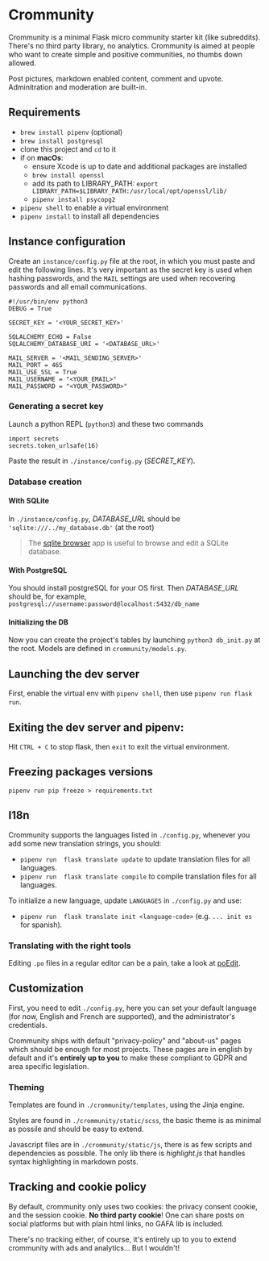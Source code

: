 # Crommunity

Crommunity is a minimal Flask micro community starter kit (like subreddits). There's no third party library, no analytics. Crommunity is aimed at people who want to create simple and positive communities, no thumbs down allowed.

Post pictures, markdown enabled content, comment and upvote. Adminitration and moderation are built-in.

## Requirements

- `brew install pipenv` (optional)
- `brew install postgresql`
- clone this project and `cd` to it
- if on **macOs**:
  - ensure Xcode is up to date and additional packages are installed 
  - `brew install openssl`
  - add its path to LIBRARY_PATH: `export LIBRARY_PATH=$LIBRARY_PATH:/usr/local/opt/openssl/lib/`
  - `pipenv install psycopg2`
- `pipenv shell` to enable a virtual environment
- `pipenv install` to install all dependencies

## Instance configuration

Create an `instance/config.py` file at the root, in which you must paste and edit the following lines. It's very important as the secret key is used when hashing passwords, and the `MAIL` settings are used when recovering passwords and all email communications.

```
#!/usr/bin/env python3
DEBUG = True

SECRET_KEY = '<YOUR_SECRET_KEY>'

SQLALCHEMY_ECHO = False
SQLALCHEMY_DATABASE_URI = '<DATABASE_URL>'

MAIL_SERVER = '<MAIL_SENDING_SERVER>'
MAIL_PORT = 465
MAIL_USE_SSL = True
MAIL_USERNAME = "<YOUR_EMAIL>"
MAIL_PASSWORD = "<YOUR_PASSWORD>"
```

### Generating a secret key

Launch a python REPL (`python3`) and these two commands

```
import secrets
secrets.token_urlsafe(16)
```

Paste the result in `./instance/config.py` (*SECRET_KEY*).

### Database creation

#### With SQLite

In `./instance/config.py`, *DATABASE_URL* should be `'sqlite:///../my_database.db'` (at the root)

> The [sqlite browser](https://sqlitebrowser.org) app is useful to browse and edit a SQLite database.

#### With PostgreSQL

You should install postgreSQL for your OS first. Then *DATABASE_URL* should be, for example, `postgresql://username:password@localhost:5432/db_name`

#### Initializing the DB

Now you can create the project's tables by launching `python3 db_init.py` at the root. Models are defined in `crommunity/models.py`.

## Launching the dev server

First, enable the virtual env with `pipenv shell`, then use `pipenv run flask run`.

## Exiting the dev server and pipenv:

Hit `CTRL + C` to stop flask, then `exit` to exit the virtual environment.

## Freezing packages versions

`pipenv run pip freeze > requirements.txt`

## I18n

Crommunity supports the languages listed in `./config.py`, whenever you add some new translation strings, you should:

- `pipenv run  flask translate update` to update translation files for all languages.
- `pipenv run  flask translate compile` to compile translation files for all languages.

To initialize a new language, update `LANGUAGES` in `./config.py` and use:

- `pipenv run  flask translate init <language-code>` (e.g. `... init es` for spanish).

### Translating with the right tools

Editing `.po` files in a regular editor can be a pain, take a look at [poEdit](https://poedit.net).

## Customization

First, you need to edit `./config.py`, here you can set your default language (for now, English and French are supported), and the administrator's credentials.

Crommunity ships with default "privacy-policy" and "about-us" pages which should be enough for most projects. These pages are in english by default and it's **entirely up to you** to make these compliant to GDPR and area specific legislation.

### Theming

Templates are found in `./crommunity/templates`, using the Jinja engine.

Styles are found in `./crommunity/static/scss`, the basic theme is as minimal as possile and should be easy to extend.

Javascript files are in `./crommunity/static/js`, there is as few scripts and dependencies as possible. The only lib there is _highlight.js_ that handles syntax highlighting in markdown posts.

## Tracking and cookie policy

By default, crommunity only uses two cookies: the privacy consent cookie, and the session cookie. **No third party cookie**! One can share posts on social platforms but with plain html links, no GAFA lib is included. 

There's no tracking either, of course, it's entirely up to you to extend crommunity with ads and analytics... But I wouldn't!